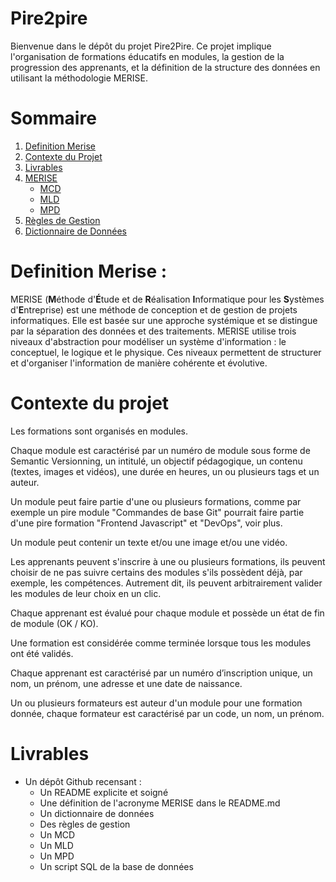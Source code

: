 # Pire2pire

Bienvenue dans le dépôt du projet Pire2Pire. Ce projet implique l'organisation de formations éducatifs en modules, la gestion de la progression des apprenants, et la définition de la structure des données en utilisant la méthodologie MERISE.

# Sommaire 

1. [Definition Merise](#definition-merise) 
2. [Contexte du Projet](#contexte-du-projet)
3. [Livrables](#livrables)
4. [MERISE](Merise/)
    - [MCD](Merise/MCD.png)
    - [MLD](Merise/MLD.png)
    - [MPD](Merise/MPD.md)
5. [Règles de Gestion](Doc/management_rules.md)
6. [Dictionnaire de Données](Doc/data_dictionnary.md)


# Definition Merise : 

MERISE (**M**éthode d'**É**tude et de **R**éalisation **I**nformatique pour les **S**ystèmes d'**E**ntreprise) est une méthode de conception et de gestion de projets informatiques. Elle est basée sur une approche systémique et se distingue par la séparation des données et des traitements. MERISE utilise trois niveaux d'abstraction pour modéliser un système d'information : le conceptuel, le logique et le physique. Ces niveaux permettent de structurer et d'organiser l'information de manière cohérente et évolutive.




# Contexte du projet

Les formations sont organisés en modules.

Chaque module est caractérisé par un numéro de module sous forme de Semantic Versionning, un intitulé, un objectif pédagogique, un contenu (textes, images et vidéos), une durée en heures, un ou plusieurs tags et un auteur.

Un module peut faire partie d'une ou plusieurs formations, comme par exemple un pire module "Commandes de base Git" pourrait faire partie d'une pire formation "Frontend Javascript" et "DevOps", voir  plus.

Un module peut contenir un texte et/ou une image et/ou une vidéo.

Les apprenants peuvent s'inscrire à une ou plusieurs formations, ils peuvent choisir de ne pas suivre certains des modules s'ils possèdent déjà, par exemple, les compétences. Autrement dit, ils peuvent arbitrairement valider les modules de leur choix en un clic.

Chaque apprenant est évalué pour chaque module et possède un état de fin de module (OK / KO).

Une formation est considérée comme terminée lorsque tous les modules ont été validés.

Chaque apprenant est caractérisé par un numéro d’inscription unique, un nom, un prénom, une adresse et une date de naissance.

Un ou plusieurs formateurs est auteur d'un module pour une formation donnée, chaque formateur est caractérisé par un code, un nom, un prénom.


# Livrables

- Un dépôt Github recensant : 
    - Un README explicite et soigné
    - Une définition de l'acronyme MERISE dans le README.md
    - Un dictionnaire de données
    - Des règles de gestion
    - Un MCD
    - Un MLD
    - Un MPD
    - Un script SQL de la base de données